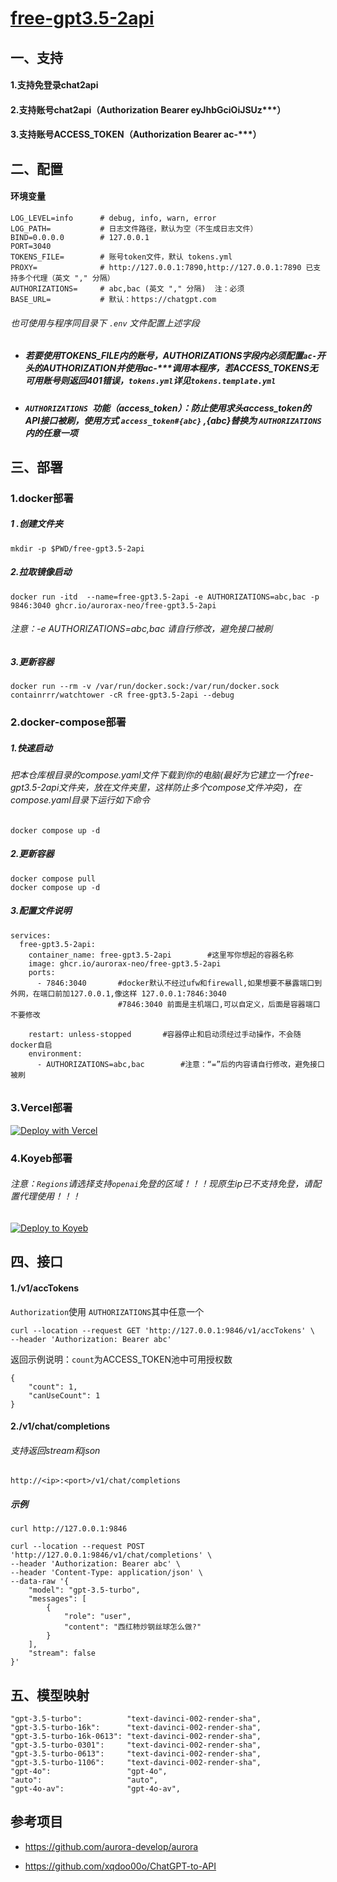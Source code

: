 # [free-gpt3.5-2api](https://github.com/aurorax-neo/free-gpt3.5-2api)



## 一、支持

#### 1.支持免登录chat2api

#### 2.支持账号chat2api（Authorization Bearer eyJhbGciOiJSUz***）

#### 3.支持账号ACCESS_TOKEN（Authorization Bearer ac-***）

## 二、配置

#### 环境变量

```
LOG_LEVEL=info    	# debug, info, warn, error
LOG_PATH=         	# 日志文件路径，默认为空（不生成日志文件）
BIND=0.0.0.0      	# 127.0.0.1
PORT=3040
TOKENS_FILE=      	# 账号token文件，默认 tokens.yml
PROXY=            	# http://127.0.0.1:7890,http://127.0.0.1:7890 已支持多个代理（英文 "," 分隔）
AUTHORIZATIONS=   	# abc,bac (英文 "," 分隔)  注：必须
BASE_URL=         	# 默认：https://chatgpt.com
```

###### 也可使用与程序同目录下 `.env` 文件配置上述字段

- ##### 若要使用TOKENS_FILE内的账号，AUTHORIZATIONS字段内必须配置`ac-`开头的AUTHORIZATION并使用ac-***调用本程序，若ACCESS_TOKENS无可用账号则返回401错误，`tokens.yml`详见`tokens.template.yml`

- ##### `AUTHORIZATIONS `功能（access_token）：防止使用求头access_token的API接口被刷，使用方式 `access_token#{abc}` ,{abc}替换为 `AUTHORIZATIONS` 内的任意一项

## 三、部署

### 1.docker部署

##### 1 .创建文件夹

```
mkdir -p $PWD/free-gpt3.5-2api
```

##### 2.拉取镜像启动

```
docker run -itd  --name=free-gpt3.5-2api -e AUTHORIZATIONS=abc,bac -p 9846:3040 ghcr.io/aurorax-neo/free-gpt3.5-2api
```

###### 注意：-e AUTHORIZATIONS=abc,bac 请自行修改，避免接口被刷

##### 3.更新容器

```
docker run --rm -v /var/run/docker.sock:/var/run/docker.sock containrrr/watchtower -cR free-gpt3.5-2api --debug
```

### 2.docker-compose部署

##### 1.快速启动

###### 把本仓库根目录的compose.yaml文件下载到你的电脑(最好为它建立一个free-gpt3.5-2api文件夹，放在文件夹里，这样防止多个compose文件冲突)，在compose.yaml目录下运行如下命令

```
docker compose up -d
```

##### 2.更新容器

```
docker compose pull
docker compose up -d
```

##### 3.配置文件说明

```
services:
  free-gpt3.5-2api:
    container_name: free-gpt3.5-2api        #这里写你想起的容器名称
    image: ghcr.io/aurorax-neo/free-gpt3.5-2api
    ports:
      - 7846:3040       #docker默认不经过ufw和firewall,如果想要不暴露端口到外网，在端口前加127.0.0.1,像这样 127.0.0.1:7846:3040
      					#7846:3040 前面是主机端口,可以自定义，后面是容器端口不要修改
    
    restart: unless-stopped       #容器停止和启动须经过手动操作，不会随docker自启
    environment:
      - AUTHORIZATIONS=abc,bac        #注意：“=”后的内容请自行修改，避免接口被刷   

```

###### 

### 3.Vercel部署

[![Deploy with Vercel](https://vercel.com/button)](https://vercel.com/new/clone?repository-url=https://github.com/aurorax-neo/free-gpt3.5-2api&project-name=free-gpt3.5-2api&repository-name=free-gpt3.5-2api)

### 4.Koyeb部署

###### 注意：`Regions`请选择支持`openai`免登的区域！！！现原生ip已不支持免登，请配置代理使用！！！

[![Deploy to Koyeb](https://www.koyeb.com/static/images/deploy/button.svg)](https://app.koyeb.com/deploy?type=docker&name=free-gpt3-5-2api&region=par&ports=3040;http;/&image=ghcr.io/aurorax-neo/free-gpt3.5-2api)

## 四、接口

#### 1./v1/accTokens

`Authorization`使用 `AUTHORIZATIONS`其中任意一个

```
curl --location --request GET 'http://127.0.0.1:9846/v1/accTokens' \
--header 'Authorization: Bearer abc'
```

返回示例说明：`count`为ACCESS_TOKEN池中可用授权数

```
{
    "count": 1,
    "canUseCount": 1
}
```

#### 2./v1/chat/completions

###### 支持返回stream和json

```
http://<ip>:<port>/v1/chat/completions
```

##### 示例

```
curl http://127.0.0.1:9846
```

```
curl --location --request POST 'http://127.0.0.1:9846/v1/chat/completions' \
--header 'Authorization: Bearer abc' \
--header 'Content-Type: application/json' \
--data-raw '{
    "model": "gpt-3.5-turbo",
    "messages": [
        {
            "role": "user",
            "content": "西红柿炒钢丝球怎么做?"
        }
    ],
    "stream": false
}'
```

## 五、模型映射

```
"gpt-3.5-turbo":          "text-davinci-002-render-sha",
"gpt-3.5-turbo-16k":      "text-davinci-002-render-sha",
"gpt-3.5-turbo-16k-0613": "text-davinci-002-render-sha",
"gpt-3.5-turbo-0301":     "text-davinci-002-render-sha",
"gpt-3.5-turbo-0613":     "text-davinci-002-render-sha",
"gpt-3.5-turbo-1106":     "text-davinci-002-render-sha",
"gpt-4o":                 "gpt-4o",
"auto":                   "auto",
"gpt-4o-av":              "gpt-4o-av",
```

## 参考项目

- https://github.com/aurora-develop/aurora

- https://github.com/xqdoo00o/ChatGPT-to-API
